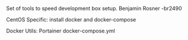 Set of tools to speed development box setup.  Benjamin Rosner -br2490

CentOS Specific:
install docker and docker-compose

Docker Utils:
Portainer docker-compose.yml
